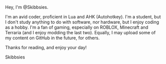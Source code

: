 Hey, I'm @Skibbsies.

I'm an avid coder, proficient in Lua and AHK (Autohotkey). I'm a student, but I don't study anything to do with software, nor hardware, but I enjoy coding as a hobby.
I'm a fan of gaming, especially on ROBLOX, Minecraft and Terraria (and I enjoy modding the last two). Equally, I may upload some of my content on GitHub in the future, for others.

Thanks for reading, and enjoy your day!

Skibbsies
